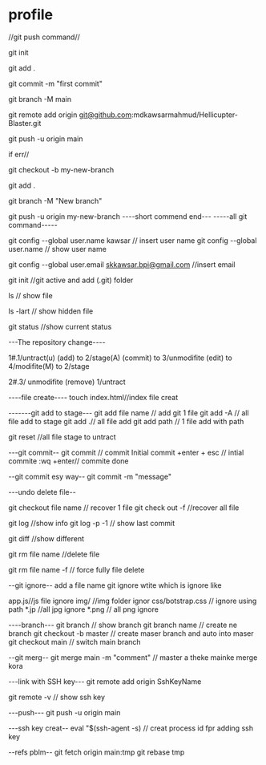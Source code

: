# profile

//git push command//

git init

git add .

git commit -m "first commit"

git branch -M main

git remote add origin git@github.com:mdkawsarmahmud/Hellicupter-Blaster.git

git push -u origin main

if err//

git checkout -b my-new-branch

git add .

git branch -M "New branch"

git push -u origin my-new-branch
----short commend end---
-----all git command-----

git config --global user.name kawsar // insert user name
git config --global user.name // show user name

git config --global user.email skkawsar.bpi@gmail.com //insert email

git init //git active and add (.git) folder

ls // show file

ls -lart // show hidden file

git status //show current status


---The repository change----

1#.1/untract(u) (add) to 2/stage(A) (commit) to 3/unmodifite (edit) to 4/modifite(M) to 2/stage

2#.3/ unmodifite (remove) 1/untract

----file create----
touch index.html//index file creat

-------git add to stage---
git add file name // add git 1 file
git add -A // all file add to stage 
git add .// all file add 
git add path // 1 file add with path

git reset //all file stage to untract

---git commit--
git commit // commit
Initial commit +enter + esc // intial commite 
:wq +enter// commite done

--git commit esy way--
git commit -m "message"

---undo delete file--

git checkout file name // recover 1 file
git check out -f //recover all file


git log //show info
git log -p -1 // show last commit

git diff //show different 

git rm file name //delete file

git rm file name -f // force fully file delete

--git ignore--
add a file name git ignore 
wtite which is ignore like

app.js//js file ignore
img/ //img folder ignor
css/botstrap.css // ignore using path
*.jp //all jpg ignore 
*.png // all png ignore

----branch---
git branch // show branch
git branch name // create ne branch
git checkout -b master // create maser branch and auto into maser
git checkout main // switch main branch

--git merg--
git merge main -m "comment" // master a theke mainke merge kora

---link with SSH key---
git remote add origin SshKeyName

git remote -v // show ssh key

---push---
git push -u origin main

---ssh key creat--
eval "$(ssh-agent -s) // creat process id fpr adding ssh key

--refs pblm--
git fetch origin main:tmp
git rebase tmp

